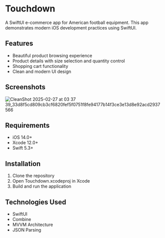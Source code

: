 # Touchdown

A SwiftUI e-commerce app for American football equipment. This app demonstrates modern iOS development practices using SwiftUI.

## Features

- Beautiful product browsing experience
- Product details with size selection and quantity control
- Shopping cart functionality
- Clean and modern UI design

## Screenshots

![CleanShot 2025-02-27 at 03 37 39_33d8f5cd809cb3cf6820fef5f0751f8fe94177b14f3ce3e13d8e92acd2937566](https://github.com/user-attachments/assets/4f0e1fcd-e7bf-4ab2-a20b-49b4395ba46b)


## Requirements

- iOS 14.0+
- Xcode 12.0+
- Swift 5.3+

## Installation

1. Clone the repository
2. Open Touchdown.xcodeproj in Xcode
3. Build and run the application

## Technologies Used

- SwiftUI
- Combine
- MVVM Architecture
- JSON Parsing
